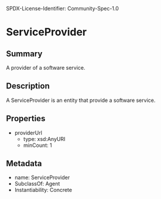 SPDX-License-Identifier: Community-Spec-1.0

# ServiceProvider

## Summary

A provider of a software service.

## Description

A ServiceProvider is an entity that provide a software service.

## Properties

- providerUrl
  - type: xsd:AnyURI
  - minCount: 1

## Metadata

- name: ServiceProvider
- SubclassOf: Agent
- Instantiability: Concrete
